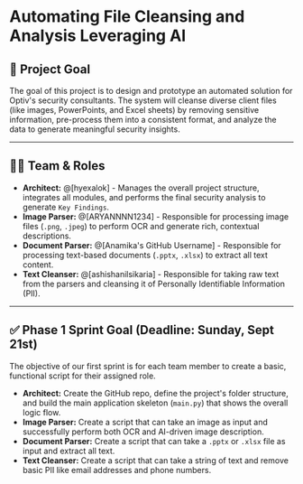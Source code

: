 # Automating File Cleansing and Analysis Leveraging AI

## 🎯 Project Goal

The goal of this project is to design and prototype an automated solution for Optiv's security consultants. The system will cleanse diverse client files (like images, PowerPoints, and Excel sheets) by removing sensitive information, pre-process them into a consistent format, and analyze the data to generate meaningful security insights.

---

## 🧑‍💻 Team & Roles

* **Architect:** @[hyexalok] - Manages the overall project structure, integrates all modules, and performs the final security analysis to generate `Key Findings`.
* **Image Parser:** @[ARYANNNN1234] - Responsible for processing image files (`.png`, `.jpeg`) to perform OCR and generate rich, contextual descriptions.
* **Document Parser:** @[Anamika's GitHub Username] - Responsible for processing text-based documents (`.pptx`, `.xlsx`) to extract all text content.
* **Text Cleanser:** @[ashishanilsikaria] - Responsible for taking raw text from the parsers and cleansing it of Personally Identifiable Information (PII).

---

## ✅ Phase 1 Sprint Goal (Deadline: Sunday, Sept 21st)

The objective of our first sprint is for each team member to create a basic, functional script for their assigned role.

* **Architect:** Create the GitHub repo, define the project's folder structure, and build the main application skeleton (`main.py`) that shows the overall logic flow.
* **Image Parser:** Create a script that can take an image as input and successfully perform both OCR and AI-driven image description.
* **Document Parser:** Create a script that can take a `.pptx` or `.xlsx` file as input and extract all text.
* **Text Cleanser:** Create a script that can take a string of text and remove basic PII like email addresses and phone numbers.
